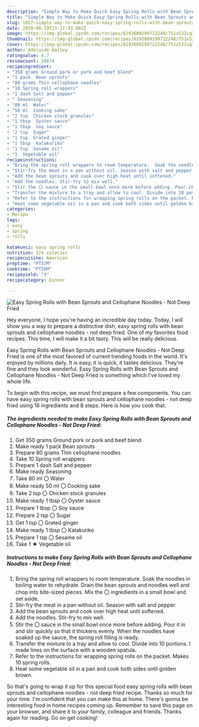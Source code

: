 ```yaml
---
description: "Simple Way to Make Quick Easy Spring Rolls with Bean Sprouts and Cellophane Noodles - Not Deep Fried"
title: "Simple Way to Make Quick Easy Spring Rolls with Bean Sprouts and Cellophane Noodles - Not Deep Fried"
slug: 1027-simple-way-to-make-quick-easy-spring-rolls-with-bean-sprouts-and-cellophane-noodles-not-deep-fried
date: 2020-08-19T23:17:43.902Z
image: https://img-global.cpcdn.com/recipes/6193609299722240/751x532cq70/easy-spring-rolls-with-bean-sprouts-and-cellophane-noodles-not-deep-fried-recipe-main-photo.jpg
thumbnail: https://img-global.cpcdn.com/recipes/6193609299722240/751x532cq70/easy-spring-rolls-with-bean-sprouts-and-cellophane-noodles-not-deep-fried-recipe-main-photo.jpg
cover: https://img-global.cpcdn.com/recipes/6193609299722240/751x532cq70/easy-spring-rolls-with-bean-sprouts-and-cellophane-noodles-not-deep-fried-recipe-main-photo.jpg
author: Adelaide Bailey
ratingvalue: 4.7
reviewcount: 20674
recipeingredient:
- "350 grams Ground pork or pork and beef blend"
- "1 pack  Bean sprouts"
- "80 grams Thin cellophane noodles"
- "10 Spring roll wrappers"
- "1 dash Salt and pepper"
- " Seasoning"
- "80 ml  Water"
- "50 ml  Cooking sake"
- "2 tsp  Chicken stock granules"
- "1 tbsp  Oyster sauce"
- "1 tbsp  Soy sauce"
- "2 tsp  Sugar"
- "1 tsp  Grated ginger"
- "1 tbsp  Katakuriko"
- "1 tsp  Sesame oil"
- "1  Vegetable oil"
recipeinstructions:
- "Bring the spring roll wrappers to room temperature.  Soak the noodles in boiling water to rehydrate. Drain the bean sprouts and noodles well and chop into bite-sized pieces. Mix the 〇 ingredients in a small bowl and set aside."
- "Stir-fry the meat in a pan without oil. Season with salt and pepper."
- "Add the bean sprouts and cook over high heat until softened."
- "Add the noodles. Stir-fry to mix well."
- "Stir the 〇 sauce in the small bowl once more before adding. Pour it in and stir quickly so that it thickens evenly. When the noodles have soaked up the sauce, the spring roll filling is ready."
- "Transfer the mixture to a tray and allow to cool. Divide into 10 portions. I made lines on the surface with a wooden spatula."
- "Refer to the instructions for wrapping spring rolls on the packet. Makes 10 spring rolls."
- "Heat some vegetable oil in a pan and cook both sides until golden brown."
categories:
- Recipe
tags:
- easy
- spring
- rolls

katakunci: easy spring rolls 
nutrition: 174 calories
recipecuisine: American
preptime: "PT37M"
cooktime: "PT58M"
recipeyield: "3"
recipecategory: Dinner

---
```



![Easy Spring Rolls with Bean Sprouts and Cellophane Noodles - Not Deep Fried](https://img-global.cpcdn.com/recipes/6193609299722240/751x532cq70/easy-spring-rolls-with-bean-sprouts-and-cellophane-noodles-not-deep-fried-recipe-main-photo.jpg)

Hey everyone, I hope you're having an incredible day today. Today, I will show you a way to prepare a distinctive dish, easy spring rolls with bean sprouts and cellophane noodles - not deep fried. One of my favorites food recipes. This time, I will make it a bit tasty. This will be really delicious.



Easy Spring Rolls with Bean Sprouts and Cellophane Noodles - Not Deep Fried is one of the most favored of current trending foods in the world. It's enjoyed by millions daily. It is easy, it is quick, it tastes delicious. They're fine and they look wonderful. Easy Spring Rolls with Bean Sprouts and Cellophane Noodles - Not Deep Fried is something which I've loved my whole life.


To begin with this recipe, we must first prepare a few components. You can have easy spring rolls with bean sprouts and cellophane noodles - not deep fried using 16 ingredients and 8 steps. Here is how you cook that.

<!--inarticleads1-->

##### The ingredients needed to make Easy Spring Rolls with Bean Sprouts and Cellophane Noodles - Not Deep Fried:

1. Get 350 grams Ground pork or pork and beef blend
1. Make ready 1 pack  Bean sprouts
1. Prepare 80 grams Thin cellophane noodles
1. Take 10 Spring roll wrappers
1. Prepare 1 dash Salt and pepper
1. Make ready  Seasoning
1. Take 80 ml 〇 Water
1. Make ready 50 ml 〇 Cooking sake
1. Take 2 tsp 〇 Chicken stock granules
1. Make ready 1 tbsp 〇 Oyster sauce
1. Prepare 1 tbsp 〇 Soy sauce
1. Prepare 2 tsp 〇 Sugar
1. Get 1 tsp 〇 Grated ginger
1. Make ready 1 tbsp 〇 Katakuriko
1. Prepare 1 tsp 〇 Sesame oil
1. Take 1 ★ Vegetable oil




<!--inarticleads2-->

##### Instructions to make Easy Spring Rolls with Bean Sprouts and Cellophane Noodles - Not Deep Fried:

1. Bring the spring roll wrappers to room temperature.  Soak the noodles in boiling water to rehydrate. Drain the bean sprouts and noodles well and chop into bite-sized pieces. Mix the 〇 ingredients in a small bowl and set aside.
1. Stir-fry the meat in a pan without oil. Season with salt and pepper.
1. Add the bean sprouts and cook over high heat until softened.
1. Add the noodles. Stir-fry to mix well.
1. Stir the 〇 sauce in the small bowl once more before adding. Pour it in and stir quickly so that it thickens evenly. When the noodles have soaked up the sauce, the spring roll filling is ready.
1. Transfer the mixture to a tray and allow to cool. Divide into 10 portions. I made lines on the surface with a wooden spatula.
1. Refer to the instructions for wrapping spring rolls on the packet. Makes 10 spring rolls.
1. Heat some vegetable oil in a pan and cook both sides until golden brown.




So that's going to wrap it up for this special food easy spring rolls with bean sprouts and cellophane noodles - not deep fried recipe. Thanks so much for your time. I'm confident that you can make this at home. There's gonna be interesting food in home recipes coming up. Remember to save this page on your browser, and share it to your family, colleague and friends. Thanks again for reading. Go on get cooking!
